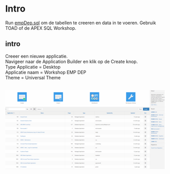 # Intro

Run [empDep.sql](db/empDep.sql) om de tabellen te creeren en data in te voeren. Gebruik TOAD of de APEX SQL Workshop.

## intro
Creeer een nieuwe applicatie.</br>
Navigeer naar de Application Builder en klik op de Create knop.</br>
Type Applicatie = Desktop</br>
Applicatie naam = Workshop EMP DEP </br>
Theme = Universal Theme </br>
</br>

![Nieuwe applicatie](createApp.gif)